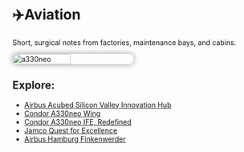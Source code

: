 # ✈️Aviation
Short, surgical notes from factories, maintenance bays, and cabins.

<div style="display:flex;flex-wrap:wrap;gap:10px">
  <img src="/alvin-site/JPG_VID/PXL_20230430_165107509.jpg" alt="a330neo" width="48%" style="border-radius:12px; box-shadow:0 0 12px rgba(0,0,0,0.4);">
</div>

## Explore:
- [Airbus Acubed Silicon Valley Innovation Hub](acubed.md)
- [Condor A330neo Wing](a330neofra.md)
- [Condor A330neo IFE, Redefined](condorife.md)
- [Jamco Quest for Excellence](jamco.md)
- [Airbus Hamburg Finkenwerder](airbushamburg.md)
